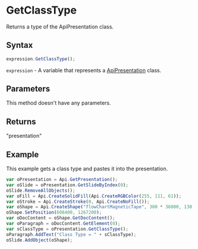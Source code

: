 # GetClassType

Returns a type of the ApiPresentation class.

## Syntax

```javascript
expression.GetClassType();
```

`expression` - A variable that represents a [ApiPresentation](../ApiPresentation.md) class.

## Parameters

This method doesn't have any parameters.

## Returns

"presentation"

## Example

This example gets a class type and pastes it into the presentation.

```javascript
var oPresentation = Api.GetPresentation();
var oSlide = oPresentation.GetSlideByIndex(0);
oSlide.RemoveAllObjects();
var oFill = Api.CreateSolidFill(Api.CreateRGBColor(255, 111, 61));
var oStroke = Api.CreateStroke(0, Api.CreateNoFill());
var oShape = Api.CreateShape("flowChartMagneticTape", 300 * 36000, 130 * 36000, oFill, oStroke);
oShape.SetPosition(608400, 1267200);
var oDocContent = oShape.GetDocContent();
var oParagraph = oDocContent.GetElement(0);
var sClassType = oPresentation.GetClassType();
oParagraph.AddText("Class Type = " + sClassType);
oSlide.AddObject(oShape);
```
